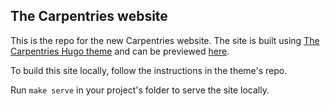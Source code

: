 ## The Carpentries website

This is the repo for the new Carpentries website.  The site is built using [The Carpentries Hugo theme](https://github.com/carpentries/carpentries-hugo-theme) and can be previewed [here](https://carp-new-website.netlify.app/).  

 To build this site locally, follow the instructions in the theme's repo.

Run `make serve` in your project's folder to serve the site locally.
